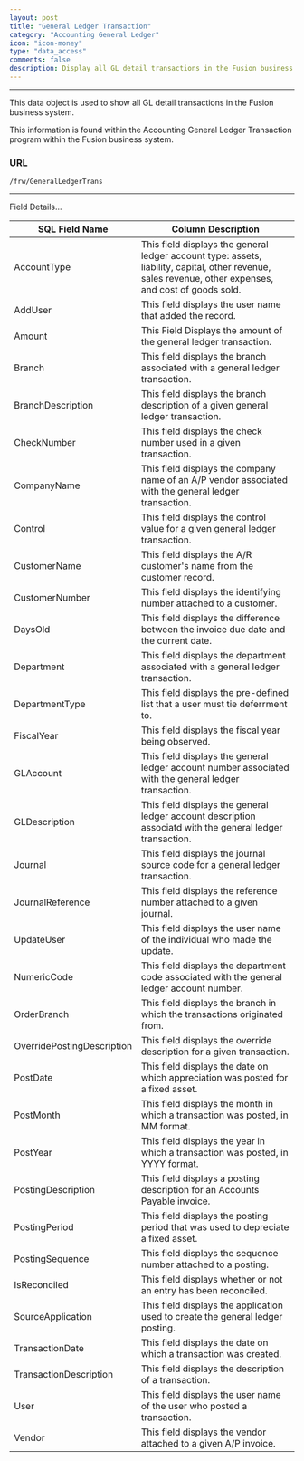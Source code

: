 ```yaml
---
layout: post
title: "General Ledger Transaction"
category: "Accounting General Ledger" 
icon: "icon-money"
type: "data_access" 
comments: false
description: Display all GL detail transactions in the Fusion business system.
---
```


---


This data object is used to show all GL detail transactions in the Fusion business system.

This information is found within the Accounting General Ledger Transaction program within the Fusion business system.

 
### URL
```
/frw/GeneralLedgerTrans
``` 

<hr>
Field Details...

| **SQL Field Name**         | **Column Description**                                                                                                                                 |
|---|---|
| AccountType                | This field displays the general ledger account type: assets, liability, capital, other revenue, sales revenue, other expenses, and cost of goods sold. |
| AddUser                    | This field displays the user name that added the record.                                                                                               |
| Amount                     | This Field Displays the amount of the general ledger transaction.                                                                                      |
| Branch                     | This field displays the branch associated with a general ledger transaction.                                                                           |
| BranchDescription          | This field displays the branch description of a given general ledger transaction.                                                                      |
| CheckNumber                | This field displays the check number used in a given transaction.                                                                                      |
| CompanyName                | This field displays the company name of an A/P vendor associated with the general ledger transaction.                                                  |
| Control                    | This field displays the control value for a given general ledger transaction.                                                                          |
| CustomerName               | This field displays the A/R customer's name from the customer record.                                                                                  |
| CustomerNumber             | This field displays the identifying number attached to a customer.                                                                                     |
| DaysOld                    | This field displays the difference between the invoice due date and the current date.                                                                  |
| Department                 | This field displays the department associated with a general ledger transaction.                                                                       |
| DepartmentType             | This field displays the pre-defined list that a user must tie deferrment to.                                                                           |
| FiscalYear                 | This field displays the fiscal year being observed.                                                                                                    |
| GLAccount                  | This field displays the general ledger account number associated with the general ledger transaction.                                                  |
| GLDescription              | This field displays the general ledger account description associatd with the general ledger transaction.                                              |
| Journal                    | This field displays the journal source code for a general ledger transaction.                                                                          |
| JournalReference           | This field displays the reference number attached to a given journal.                                                                                  |
| UpdateUser                 | This field displays the user name of the individual who made the update.                                                                               |
| NumericCode                | This field displays the department code associated with the general ledger account number.                                                             |
| OrderBranch                | This field displays the branch in which the transactions originated from.                                                                              |
| OverridePostingDescription | This field displays the override description for a given transaction.                                                                                  |
| PostDate                   | This field displays the date on which appreciation was posted for a fixed asset.                                                                       |
| PostMonth                  | This field displays the month in which a transaction was posted, in MM format.                                                                         |
| PostYear                   | This field displays the year in which a transaction was posted, in YYYY format.                                                                        |
| PostingDescription         | This field displays a posting description for an Accounts Payable invoice.                                                                             |
| PostingPeriod              | This field displays the posting period that was used to depreciate a fixed asset.                                                                      |
| PostingSequence            | This field displays the sequence number attached to a posting.                                                                                         |
| IsReconciled               | This field displays whether or not an entry has been reconciled.                                                                                       |
| SourceApplication          | This field displays the application used to create the general ledger posting.                                                                         |
| TransactionDate            | This field displays the date on which a transaction was created.                                                                                       |
| TransactionDescription     | This field displays the description of a transaction.                                                                                                  |
| User                       | This field displays the user name of the user who posted a transaction.                                                                                |
| Vendor                     | This field displays the vendor attached to a given A/P invoice.                                                                                        |